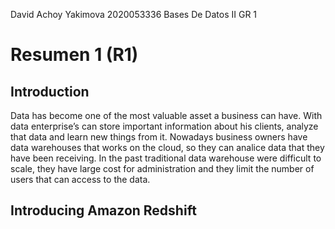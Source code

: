 David Achoy Yakimova
2020053336
Bases De Datos II GR 1
# Resumen 1 (R1)
## Introduction
Data has become one of the most valuable asset a business can have. With data enterprise’s can store important information about his clients, analyze that data and learn new things from it. Nowadays business owners have data warehouses that works on the cloud, so they can analice data that they have been receiving. In the past traditional data warehouse were difficult  to scale, they have large cost for administration and they limit the number of users that can access to the data.
## Introducing Amazon Redshift




